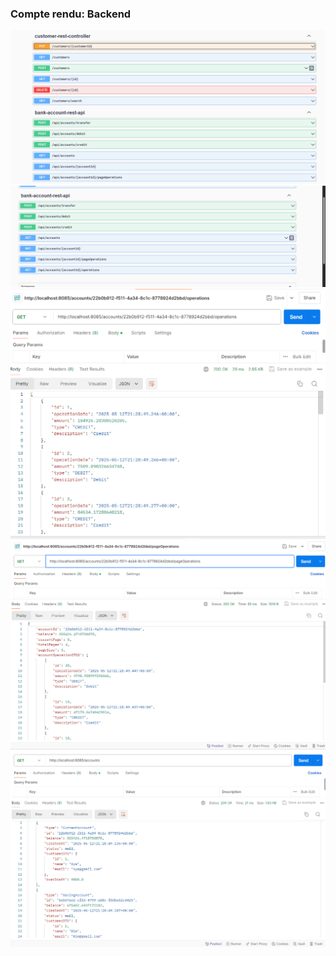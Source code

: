 <h3> Compte rendu: Backend </h3>

<img src="p/img_5.png">
<img src="p/img_6.png">
<img src="p/img.png">


<img src="p/img_1.png">
<img src="p/img_2.png">





